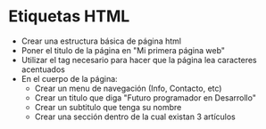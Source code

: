 # Etiquetas HTML

* Crear una estructura básica de página html
* Poner el titulo de la página en "Mi primera página web"
* Utilizar el tag necesario para hacer que la página lea caracteres acentuados
* En el cuerpo de la página:
    * Crear un menu de navegación (Info, Contacto, etc)
    * Crear un titulo que diga "Futuro programador en Desarrollo"
    * Crear un subtitulo que tenga su nombre
    * Crear una sección dentro de la cual existan 3 artículos


